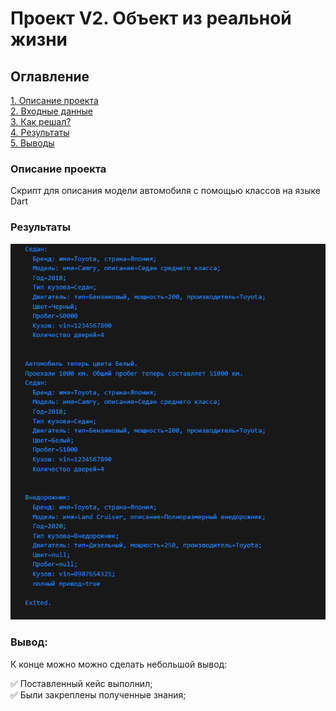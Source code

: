 # Проект V2. Объект из реальной жизни

## Оглавление
[1. Описание проекта](README.md#Описание-проекта)<br>
[2. Входные данные](README.md#Входные-данные)  
[3. Как решал?](README.md#Как-решал?)    
[4. Результаты](README.md#Результаты) <br>
[5. Выводы](README.md#Выводы)

### Описание проекта
Скрипт для описания модели автомобиля с помощью классов на языке Dart

### Результаты

![Alt text](img/image.png)

### Вывод:

К конце можно можно сделать небольшой вывод:

✅ Поставленный кейс выполнил;
<br>✅ Были закреплены полученные знания;